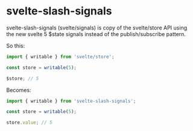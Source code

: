 # svelte-slash-signals

svelte-slash-signals (svelte/signals) is copy of the svelte/store API using the new svelte 5 $state signals instead of the publish/subscribe pattern.

So this:
```js
import { writable } from 'svelte/store';

const store = writable(5);

$store; // 5
```

Becomes:
```js
import { writable } from 'svelte-slash-signals';

const store = writable(5);

store.value; // 5
```